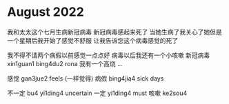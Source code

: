 # August 2022

我和太太这个七月生病新冠病毒
新冠病毒感起来死了
当她生病了我关心了她但是一个星期后我开始了感觉不舒服
让我告诉您这个病毒感觉的死了

我不得不请两个病假以前感觉一点点好
病毒以后我还有一个小咳嗽
新冠病毒 xin1guan1 bing4du2 rona
我有一个高烧 ...

感觉 gan3jue2 feels (一样觉得)
病假 bing4jia4 sick days

不一定 bu4 yi1ding4 uncertain
一定 yi1ding4 must
咳嗽 ke2sou4
